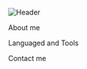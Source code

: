 ![Header](https://1agenstvo.ru/800/600/https/pbs.twimg.com/media/D80QkXBXYAE0tu1.png)

About me

Languaged and Tools

Contact me
